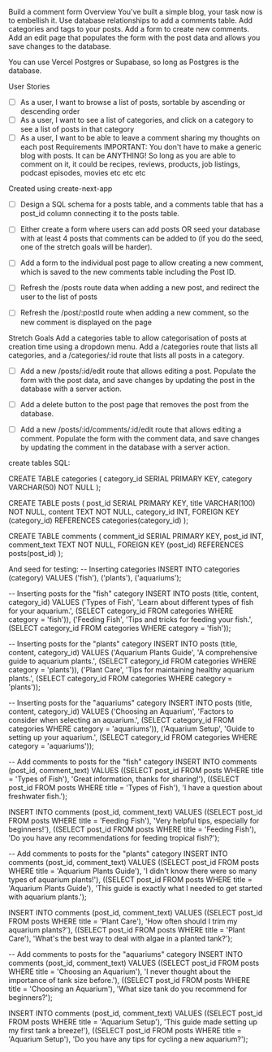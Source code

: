 Build a comment form
Overview
You've built a simple blog, your task now is to embellish it. Use database relationships to add a comments table. Add categories and tags to your posts. Add a form to create new comments. Add an edit page that populates the form with the post data and allows you save changes to the database.

You can use Vercel Postgres or Supabase, so long as Postgres is the database.

User Stories
- [ ] As a user, I want to browse a list of posts, sortable by ascending or descending order
- [ ] As a user, I want to see a list of categories, and click on a category to see a list of posts in that category
- [ ] As a user, I want to be able to leave a comment sharing my thoughts on each post
Requirements
IMPORTANT: You don't have to make a generic blog with posts. It can be ANYTHING! So long as you are able to comment on it, it could be recipes, reviews, products, job listings, podcast episodes, movies etc etc etc

Created using create-next-app

- [ ] Design a SQL schema for a posts table, and a comments table that has a post_id column connecting it to the posts table.

- [ ] Either create a form where users can add posts OR seed your database with at least 4 posts that comments can be added to (if you do the seed, one of the stretch goals will be harder).

- [ ] Add a form to the individual post page to allow creating a new comment, which is saved to the new comments table including the Post ID.

- [ ] Refresh the /posts route data when adding a new post, and redirect the user to the list of posts

- [ ] Refresh the /post/:postId route when adding a new comment, so the new comment is displayed on the page

Stretch Goals
Add a categories table to allow categorisation of posts at creation time using a dropdown menu. Add a /categories route that lists all categories, and a /categories/:id route that lists all posts in a category.

- [ ] Add a new /posts/:id/edit route that allows editing a post. Populate the form with the post data, and save changes by updating the post in the database with a server action.

- [ ] Add a delete button to the post page that removes the post from the database.

- [ ] Add a new /posts/:id/comments/:id/edit route that allows editing a comment. Populate the form with the comment data, and save changes by updating the comment in the database with a server action.


create tables SQL:

CREATE TABLE categories (
    category_id SERIAL PRIMARY KEY,
    category VARCHAR(50) NOT NULL
);

CREATE TABLE posts (
    post_id SERIAL PRIMARY KEY,
    title VARCHAR(100) NOT NULL,
    content TEXT NOT NULL,
    category_id INT,
    FOREIGN KEY (category_id) REFERENCES categories(category_id)
);

CREATE TABLE comments (
    comment_id SERIAL PRIMARY KEY,
    post_id INT,
    comment_text TEXT NOT NULL,
    FOREIGN KEY (post_id) REFERENCES posts(post_id)
);

And seed for testing:
-- Inserting categories
INSERT INTO categories (category) VALUES ('fish'), ('plants'), ('aquariums');

-- Inserting posts for the "fish" category
INSERT INTO posts (title, content, category_id) 
VALUES 
('Types of Fish', 'Learn about different types of fish for your aquarium.', (SELECT category_id FROM categories WHERE category = 'fish')),
('Feeding Fish', 'Tips and tricks for feeding your fish.', (SELECT category_id FROM categories WHERE category = 'fish'));

-- Inserting posts for the "plants" category
INSERT INTO posts (title, content, category_id) 
VALUES 
('Aquarium Plants Guide', 'A comprehensive guide to aquarium plants.', (SELECT category_id FROM categories WHERE category = 'plants')),
('Plant Care', 'Tips for maintaining healthy aquarium plants.', (SELECT category_id FROM categories WHERE category = 'plants'));

-- Inserting posts for the "aquariums" category
INSERT INTO posts (title, content, category_id) 
VALUES 
('Choosing an Aquarium', 'Factors to consider when selecting an aquarium.', (SELECT category_id FROM categories WHERE category = 'aquariums')),
('Aquarium Setup', 'Guide to setting up your aquarium.', (SELECT category_id FROM categories WHERE category = 'aquariums'));

-- Add comments to posts for the "fish" category
INSERT INTO comments (post_id, comment_text) 
VALUES 
((SELECT post_id FROM posts WHERE title = 'Types of Fish'), 'Great information, thanks for sharing!'),
((SELECT post_id FROM posts WHERE title = 'Types of Fish'), 'I have a question about freshwater fish.');

INSERT INTO comments (post_id, comment_text) 
VALUES 
((SELECT post_id FROM posts WHERE title = 'Feeding Fish'), 'Very helpful tips, especially for beginners!'),
((SELECT post_id FROM posts WHERE title = 'Feeding Fish'), 'Do you have any recommendations for feeding tropical fish?');

-- Add comments to posts for the "plants" category
INSERT INTO comments (post_id, comment_text) 
VALUES 
((SELECT post_id FROM posts WHERE title = 'Aquarium Plants Guide'), 'I didn't know there were so many types of aquarium plants!'),
((SELECT post_id FROM posts WHERE title = 'Aquarium Plants Guide'), 'This guide is exactly what I needed to get started with aquarium plants.');

INSERT INTO comments (post_id, comment_text) 
VALUES 
((SELECT post_id FROM posts WHERE title = 'Plant Care'), 'How often should I trim my aquarium plants?'),
((SELECT post_id FROM posts WHERE title = 'Plant Care'), 'What's the best way to deal with algae in a planted tank?');

-- Add comments to posts for the "aquariums" category
INSERT INTO comments (post_id, comment_text) 
VALUES 
((SELECT post_id FROM posts WHERE title = 'Choosing an Aquarium'), 'I never thought about the importance of tank size before.'),
((SELECT post_id FROM posts WHERE title = 'Choosing an Aquarium'), 'What size tank do you recommend for beginners?');

INSERT INTO comments (post_id, comment_text) 
VALUES 
((SELECT post_id FROM posts WHERE title = 'Aquarium Setup'), 'This guide made setting up my first tank a breeze!'),
((SELECT post_id FROM posts WHERE title = 'Aquarium Setup'), 'Do you have any tips for cycling a new aquarium?');
